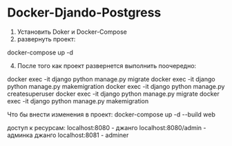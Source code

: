 # Docker-Djando-Postgress
1. Установить Doker и Docker-Compose
2. развернуть проект:

 docker-compose up -d

4. После того как проект развернется выполнить поочередно:

 docker exec -it django python manage.py migrate 
 docker exec -it django python manage.py makemigration
 docker exec -it django python manage.py createsuperuser
 docker exec -it django python manage.py migrate 
 docker exec -it django python manage.py makemigration 

 
 
 Что бы внести изменения в проект:
 docker-compose up -d --build web    

 доступ к ресурсам:
  localhost:8080        - джанго
  localhost:8080/admin  - админка джанго
  localhost:8081        - adminer
  

